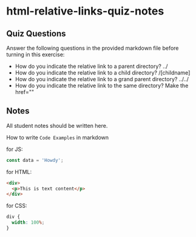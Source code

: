 # html-relative-links-quiz-notes

## Quiz Questions

Answer the following questions in the provided markdown file before turning in this exercise:

- How do you indicate the relative link to a parent directory?
  ../
- How do you indicate the relative link to a child directory?
  /[childname]
- How do you indicate the relative link to a grand parent directory?
  ../../
- How do you indicate the relative link to the same directory?
  Make the href=""

## Notes

All student notes should be written here.

How to write `Code Examples` in markdown

for JS:

```javascript
const data = 'Howdy';
```

for HTML:

```html
<div>
  <p>This is text content</p>
</div>
```

for CSS:

```css
div {
  width: 100%;
}
```

